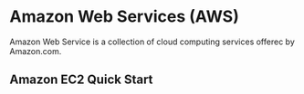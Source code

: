 # Amazon Web Services (AWS)

Amazon Web Service is a collection of cloud computing services offerec by Amazon.com. 

## Amazon EC2 Quick Start

